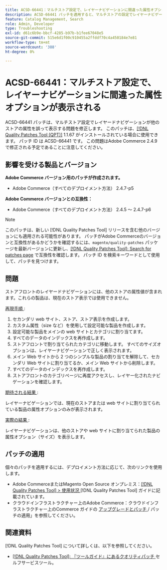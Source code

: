 ```yaml
---
title: ACSD-66441：マルチストア設定で、レイヤーナビゲーションに間違った属性オプションが表示される
description: ACSD-66441 パッチを適用すると、マルチストアの設定でレイヤーナビゲーションに他のストアの属性が正しく表示されないAdobe Commerceの問題が修正されます。
feature: Catalog Management, Search
role: Admin, Developer
type: Troubleshooting
exl-id: d61c6b9e-bbcf-4285-b97b-b1fee67048e5
source-git-commit: 515e6d1f00c910455a2ffddf70c4a450184e7e81
workflow-type: tm+mt
source-wordcount: '388'
ht-degree: 0%

---
```


# ACSD-66441：マルチストア設定で、レイヤーナビゲーションに間違った属性オプションが表示される

ACSD-66441 パッチは、マルチストア設定でレイヤードナビゲーションが他のストアの属性を誤って表示する問題を修正します。 このパッチは、[[!DNL Quality Patches Tool (QPT)]](/help/tools/quality-patches-tool/quality-patches-tool-to-self-serve-quality-patches.md) 1.1.67 がインストールされている場合に使用できます。 パッチ ID は ACSD-66441 です。 この問題はAdobe Commerce 2.4.9 で修正される予定であることに注意してください。

## 影響を受ける製品とバージョン

**Adobe Commerce バージョン用のパッチが作成されます。**

* Adobe Commerce（すべてのデプロイメント方法） 2.4.7-p5

**Adobe Commerce バージョンとの互換性：**

* Adobe Commerce（すべてのデプロイメント方法） 2.4.5 ～ 2.4.7-p6

>[!NOTE]
>
>このパッチは、新しい [!DNL Quality Patches Tool] リリースを含む他のバージョンにも適用される可能性があります。 パッチがAdobe Commerceのバージョンと互換性があるかどうかを確認するには、`magento/quality-patches` パッケージを最新バージョンに更新し、[[!DNL Quality Patches Tool]: Search for patches page](https://experienceleague.adobe.com/tools/commerce-quality-patches/index.html) で互換性を確認します。 パッチ ID を検索キーワードとして使用して、パッチを見つけます。

## 問題

ストアフロントのレイヤードナビゲーションには、他のストアの属性値が含まれます。これらの製品は、現在のストア表示では使用できません。

<u> 再現手順 </u>:

1. セカンダリ web サイト、ストア、ストア表示を作成します。
1. カスタム属性（size など）を使用して設定可能な製品を作成します。
1. 設定可能な製品をメインの web サイトとカテゴリに割り当てます。
1. すべてのデータのインデックスを再作成します。
1. ストアフロントで割り当てられたカテゴリに移動します。 すべてのサイズオプションは、レイヤーナビゲーションで正しく表示されます。
1. メイン Web サイトから 2 つのシンプルな製品の割り当てを解除して、セカンダリ Web サイトに割り当てるか、メイン Web サイトから削除します。
1. すべてのデータのインデックスを再作成します。
1. ストアフロントのカテゴリページに再度アクセスし、レイヤー化されたナビゲーションを確認します。

<u> 期待される結果 </u>:

レイヤーナビゲーションでは、現在のストアまたは web サイトに割り当てられている製品の属性オプションのみが表示されます。

<u> 実際の結果 </u>:

レイヤーナビゲーションは、他のストアや web サイトに割り当てられた製品の属性オプション（サイズ）を表示します。

## パッチの適用

個々のパッチを適用するには、デプロイメント方法に応じて、次のリンクを使用します。

* Adobe CommerceまたはMagento Open Source オンプレミス：[[!DNL Quality Patches Tool] > 使用状況 ](/help/tools/quality-patches-tool/usage.md)[!DNL Quality Patches Tool] ガイドに記載されています。
* クラウドインフラストラクチャー上のAdobe Commerce：クラウドインフラストラクチャー上のCommerce ガイドの [ アップグレードとパッチ ](https://experienceleague.adobe.com/docs/commerce-cloud-service/user-guide/develop/upgrade/apply-patches.html)/ パッチの適用」を参照してください。

## 関連資料

[!DNL Quality Patches Tool] について詳しくは、以下を参照してください。

* [[!DNL Quality Patches Tool]: 『ツールガイド』にあるクオリティパッチ ](/help/tools/quality-patches-tool/quality-patches-tool-to-self-serve-quality-patches.md) セルフサービスツール。
